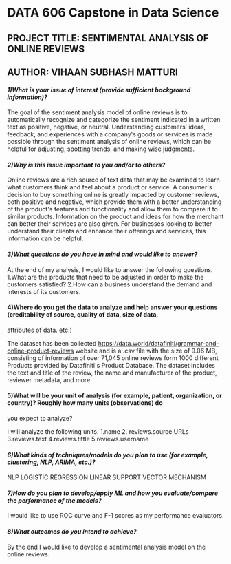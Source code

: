 # DATA 606 Capstone in Data Science
## PROJECT TITLE: SENTIMENTAL ANALYSIS OF ONLINE REVIEWS
## AUTHOR: VIHAAN SUBHASH MATTURI

#### _1)What is your issue of interest (provide sufficient background information)?_

The goal of the sentiment analysis model of online reviews is to automatically recognize and categorize the sentiment indicated in a written text as positive, negative, or neutral. Understanding customers’ ideas, feedback, and experiences with a company's goods or services is made possible through the sentiment analysis of online reviews, which can be helpful for adjusting, spotting trends, and making wise judgments.

#### _2)Why is this issue important to you and/or to others?_

Online reviews are a rich source of text data that may be examined to learn what customers think and feel about a product or service. A consumer's decision to buy something online is greatly impacted by customer reviews, both positive and negative, which provide them with a better understanding of the product's features and functionality and allow them to compare it to similar products. Information on the product and ideas for how the merchant can better their services are also given. For businesses looking to better understand their clients and enhance their offerings and services, this information can be helpful.

#### _3)What questions do you have in mind and would like to answer?_

At the end of my analysis, I would like to answer the following questions.
        1.What are the products that need to be adjusted in order to make the customers satisfied?
        2.How can a business understand the demand and interests of its customers.

#### 4)Where do you get the data to analyze and help answer your questions (creditability of source, quality of data, size of data, 
attributes of data. etc.)

The dataset has been collected https://data.world/datafiniti/grammar-and-online-product-reviews website and is a .csv file with the size of 9.06 MB, consisting of information of over 71,045 online reviews form 1000 different Products provided by Datafiniti's Product Database. The dataset includes the text and title of the review, the name and manufacturer of the product, reviewer metadata, and more.

#### 5)What will be your unit of analysis (for example, patient, organization, or country)? Roughly how many units (observations) do 
  you expect to analyze?

I will analyze the following units.
        1.name
        2. reviews.source URLs
        3.reviews.text
        4.reviews.tittle
        5.reviews.username

#### _6)What kinds of techniques/models do you plan to use (for example, clustering, NLP, ARIMA, etc.)?_

NLP
LOGISTIC REGRESSION
LINEAR SUPPORT VECTOR MECHANISM

#### _7)How do you plan to develop/apply ML and how you evaluate/compare the performance of the models?_

I would like to use ROC curve and F-1 scores as my performance evaluators.

#### _8)What outcomes do you intend to achieve?_

By the end I would like to develop a sentimental analysis model on the online reviews.

